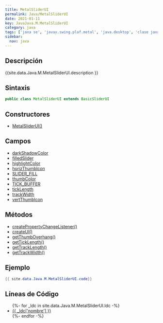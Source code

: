```yaml
---
title: MetalSliderUI
permalink: Java/MetalSliderUI
date: 2021-01-11
key: JavaJava.M.MetalSliderUI
category: java
tags: ['java se', 'javax.swing.plaf.metal', 'java.desktop', 'clase java', 'Java 1.0']
sidebar: 
  nav: java
---
```


## Descripción
{{site.data.Java.M.MetalSliderUI.description }}

## Sintaxis
~~~java
public class MetalSliderUI extends BasicSliderUI
~~~

## Constructores
* [MetalSliderUI()](/Java/MetalSliderUI/MetalSliderUI/)

## Campos
* [darkShadowColor](/Java/MetalSliderUI/darkShadowColor)
* [filledSlider](/Java/MetalSliderUI/filledSlider)
* [highlightColor](/Java/MetalSliderUI/highlightColor)
* [horizThumbIcon](/Java/MetalSliderUI/horizThumbIcon)
* [SLIDER_FILL](/Java/MetalSliderUI/SLIDER_FILL)
* [thumbColor](/Java/MetalSliderUI/thumbColor)
* [TICK_BUFFER](/Java/MetalSliderUI/TICK_BUFFER)
* [tickLength](/Java/MetalSliderUI/tickLength)
* [trackWidth](/Java/MetalSliderUI/trackWidth)
* [vertThumbIcon](/Java/MetalSliderUI/vertThumbIcon)

## Métodos
* [createPropertyChangeListener()](/Java/MetalSliderUI/createPropertyChangeListener)
* [createUI()](/Java/MetalSliderUI/createUI)
* [getThumbOverhang()](/Java/MetalSliderUI/getThumbOverhang)
* [getTickLength()](/Java/MetalSliderUI/getTickLength)
* [getTrackLength()](/Java/MetalSliderUI/getTrackLength)
* [getTrackWidth()](/Java/MetalSliderUI/getTrackWidth)

## Ejemplo
~~~java
{{ site.data.Java.M.MetalSliderUI.code}}
~~~

## Líneas de Código
<ul>
{%- for _ldc in site.data.Java.M.MetalSliderUI.ldc -%}
   <li>
       <a href="{{_ldc['url'] }}">{{ _ldc['nombre'] }}</a>
   </li>
{%- endfor -%}
</ul>

